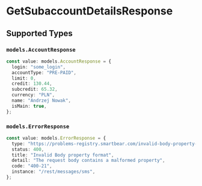 # GetSubaccountDetailsResponse


## Supported Types

### `models.AccountResponse`

```typescript
const value: models.AccountResponse = {
  login: "some_login",
  accountType: "PRE-PAID",
  limit: 0,
  credit: 130.44,
  subcredit: 65.32,
  currency: "PLN",
  name: "Andrzej Nowak",
  isMain: true,
};
```

### `models.ErrorResponse`

```typescript
const value: models.ErrorResponse = {
  type: "https://problems-registry.smartbear.com/invalid-body-property-format",
  status: 400,
  title: "Invalid Body property format",
  detail: "The request body contains a malformed property",
  code: "400-21",
  instance: "/rest/messages/sms",
};
```

